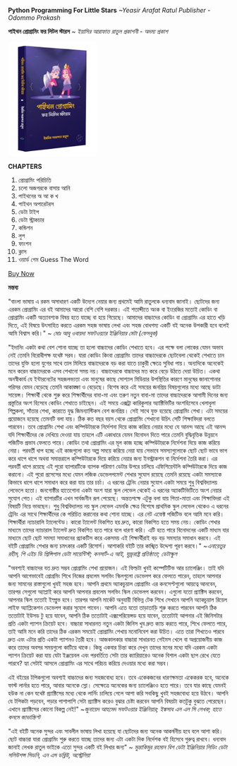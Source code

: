 
**Python Programming For Little Stars**
*~Yeasir Arafat Ratul*
*Publisher - Odommo Prokash*

**পাইথন প্রোগ্রামিং ফর লিটল স্টারস**
*~ ইয়াসির আরাফাত রাতুল*
*প্রকাশনী - অদম্য প্রকাশ*

<img  align="center" alt="Python Programming Language - 3 Image" src="Pictures_Of_The_Book/python_for_little_stars.png" width="200" height="260"/>

**CHAPTERS**

1. প্রোগ্রামিং পরিচিতি
2. চলো অজগরকে বাসায় আনি
3. পাইথনের অ আ ক খ
4. পাইথন অপারেটরস
5. ডেটা টাইপ
6. ডেটা স্ট্রাকচার
7. কন্ডিশন
8. লুপ
9. ফাংশন
10. ক্লাস 
11. ওয়ার্ড গেম Guess The Word

[Buy Now](https://www.rokomari.com/book/249796/python-programming-for-little-stars)

**মন্তব্য**

"বাংলা ভাষায় এ রকম অসাধারণ একটি উদ্যেগ নেয়ার জন্য প্রথমেই আমি রাতুলকে ধন্যবাদ জানাই। ছোটদের জন্য এরকম প্রোগ্রামিং এর বই আমাদের আরো বেশি বেশি দরকার। এই শতাব্দীতে অংক বা ইংরেজির মতোই কোডিং বা প্রোগ্রামিং একটি অত্যাবশ্যক বিষয় হতে যাচ্ছে বা হয়ে গিয়েছে। আমাদের বাচ্চাদের কোডিং বা প্রোগ্রামিং এর হাতে খড়ি দিতে, এই বিষয়ে উৎসাহিত করতে এরকম সহজ ভাষায় লেখা এবং সহজ বোধগম্য একটি বই অনেক উপকারী হবে বলেই আমি বিশ্বাস করি।"
*~ মোঃ আবু ওবায়দা*
*সফটওয়্যার ইঞ্জিনিয়ার*
*মেটা (ফেসবুক)*

"ইদানিং একটা কথা বেশ শোনা যাচ্ছে তা হলো বাচ্চাদের কোডিং শেখাতে হবে। এর পক্ষে বলা লোকের যেমন অভাব নেই তেমনি বিরোধীপক্ষ যথেষ্ট সরব। যারা কোডিং কিংবা প্রোগ্রামিং তাদের বাচ্চাদেরকে ছোটবেলা থেকেই শেখাতে চান তাদের যুক্তি হলো যুগের সাথে তাল মিলিয়ে বাচ্চাদেরকে বড় করা যাতে চাকুরী ক্ষেত্রে সুবিধা পায়।
অন্যদিকে অনেকেই মনে করেন বাচ্চাদেরকে এসব শেখানো সময় নয়। বাচ্চাদেরকে বাচ্চাদের মত করে বেড়ে উঠতে দেয়া উচিত।
একথা অনস্বীকার্য যে ইন্টারনেটের সহজলভ্যতা এবং মানুষের কাছে সোশ্যাল মিডিয়ার উপস্থিতির কারণে মানুষের জানাশোনার পরিসর যেমন বেড়েছে তেমনি আকাঙ্ক্ষা ও বেড়েছে।
বিশেষ করে এই সময়ের জনপ্রিয় বিষয়গুলোর মধ্যে আছে ডাটা সায়েন্স।  শিক্ষার্থী থেকে শুরু করে শিক্ষার্থীদের বাবা-মা এবং তরুণ নতুন বাবা-মা তাদের বাচ্চাদেরকে আগামী দিনের জন্য প্রস্তুতির অংশ হিসেবে কোডিং শেখাতে চাইছেন।
এই সময়ে এক্সট্রা কারিকুলার অ্যাক্টিভিটির অংশহিসেবে খেলাধুলা শিল্পকলা, সাঁতার শেখা, কারাতে যুদ্ধ জিমন্যাস্টিকস বেশ জনপ্রিয়।  সেই সাথে যুক্ত হয়েছে প্রোগ্রামিং শেখা।  এটা সময়ের প্রয়োজনে হয়েছে তেমনটি বলা যায়।
ঠিক কত বছর বয়স থেকে প্রোগ্রামিং শেখানো উচিৎ সেটি শিক্ষাবিদরা বলতে পারবেন। তবে প্রোগ্রামিং শেখা এবং কম্পিউটারকে নির্দেশনা দিয়ে কাজ করিয়ে নেয়ার মধ্যে যে আনন্দ আছে এই আনন্দ যদি শিক্ষার্থীদের কে  দেখিয়ে দেওয়া যায় তাহলে এটি একাধারে যেমন বিনোদন দিতে পারে তেমনি বুদ্ধিবৃত্তিক উন্নয়নে পজিটিভ প্রভাব ফেলতে পারে।
কোডিং তথা প্রোগ্রামিং এর মূল কাজ হচ্ছে কম্পিউটারকে নির্দেশনা দিয়ে কাজ করিয়ে নেয়া। পরবর্তী ধাপ হচ্ছে এই কাজগুলো কত অল্প সময়ে করিয়ে নেয়া যায় সেভাবে সমস্যাগুলোকে ছোট ছোট ভাবে ভাগ করে ধাপে ধাপে অথবা সমান্তরালে কম্পিউটারকে দিয়ে করিয়ে নেয়ার জন্য ইনস্ট্রাকশন বা নির্দেশনা তৈরি করা। এর পরবর্তী ধাপে রয়েছে এই পুরো ব্যাপারটিকে ব্যাপক পরিমাণ ডেটার উপরে চালিয়ে এফিশিয়েন্টলি কম্পিউটারকে দিয়ে কাজ করানো।
এই পুরো প্রসেসের মধ্যে যেমন লজিক ডেভেলপমেন্ট শেখার সুযোগ রয়েছে তেমনি রয়েছে একটা সমস্যাকে কিভাবে ধাপে ধাপে সমাধান করে করা যায় তার চর্চা।
এ ধরনের ট্রেনিং নেয়ার সুযোগ একটা সময়ে শুধু বিশ্ববিদ্যালয় লেভেলে হতো। জনগোষ্ঠীর হাতেগোনা একটা অংশ যারা স্কুল লেভেল থেকেই এ ধরনের অ্যাকটিভিটিতে অংশ নেয়ার সুযোগ পেত।  এই ব্যাপারটির এখন সার্বজনীন রূপ পেয়েছে। অন্ততপক্ষে এটুকু বলা যায় পিতা-মাতা এবং শিক্ষাবিদরা এই বিষয়টি নিয়ে ভাবছেন।  শুধু বিশ্ববিদ্যালয় নয় স্কুল লেভেল এমনকি ক্ষেত্র বিশেষে প্রাথমিক স্কুল লেভেল থেকেও এ ধরনের ট্রেনিং এর সাথে শিক্ষার্থীদের কে পরিচিত করানোর কথা শোনা যাচ্ছে।
এর নেট এফেক্ট পজিটিভ বলে আমি মনে করি।  শিক্ষার্থীরা ন্যাচারালি ট্যালেন্টেড। কারো ট্যালেন্ট বিকশিত হয় দ্রুত, কারো বিকশিত হতে সময় নেয়। কোডিং শেখার মাধ্যমে তাদের ন্যাচারাল ট্যালেন্ট দ্রুত বিকশিত হতে পারে বলে ধারণা করি।  এটি হতে পারে বিনোদনের একটি মাধ্যম যার মাধ্যমে ছোট ছোট সমস্যা সমাধানের প্র্যাকটিস করে একসময় এই শিক্ষার্থীরাই বড় বড় সমস্যার সমাধান করবে। এই বইটি প্রোগ্রামিং শেখার জন্য চমৎকার একটি রিসোর্স। আশাকরি বইটি তার কাঙ্খিত উদ্দেশ্য পূরণ করবে।"
*~এনায়েতুর রহীম, পি এইচ ডি*
*প্রিন্সিপাল ডেটা সায়েন্টিস্ট; কনসার্ট-এ আই, যুক্ত্ররাষ্ট্র*
*প্রতিষ্ঠাতা; ডেটাস্কুল*

"অবশ্যই বাচ্চাদের যত দ্রুত সম্ভব প্রোগ্রামিং শেখা প্রয়োজন। এই ফিল্ডটা খুবই কম্পেটিটিভ আর চ্যালেঞ্জিং। তাই যদি আপনি আগেভাবেই প্রোগ্রমিং শিখে নিজের প্রবলেম সলভিং স্কিলগুলো ডেভেলপ করে ফেলতে পারেন, তাহলে আপনার জন্য সামনের রাস্তাগুলো খুবই সহজ হবে। আপনি প্রথমে অ্যাকচুয়াল প্রোগ্রামিং এর কনসেপ্টগুলো আয়ত্বে আনবেন, তারপর সেগুলো অ্যাপ্লাই করে আপনি আপনার প্রবলেম সলভিং স্কিল ডেভেলপ করবেন। এগুলো যতো প্র‍্যাক্টিস করবেন, আপনার স্কিল ততোই ইম্প্রুভ হবে। তারপর আপনি মার্কেট অনুযায়ী বিভিন্ন টেক শিখে সেখানে আপনি অ্যাকচুয়াল রিয়েল লাইফ অ্যাপ্লিকেশন ডেভেলপ করার সুযোগ পাবেন। আপনি এতে যতো তাড়াতাড়ি শুরু করতে পারবেন আপনি ঠিক ততোটাই ইউসড টু হয়ে যাবেন, আপনি ঠিক ততোটাই এক্সপেরিয়েন্সড হয়ে যাবেন, ততোটাই আপনার এই জিনিসটার প্রতি একটা প্যাশন ক্রিয়েট হবে। বাচ্চারা সাধারনত নতুন একটা জিনিস খুব দ্রুত ক্যাচ করতে পারে, শিখে ফেলতে পারে, তাই আমি মনে করি তাদের ঠিক এরকম সময়েই প্রোগ্রামিং শেখায় মনোনিবেশ করা উচিত। এতে তারা শিখতেও পারবে দ্রুত এবং এটার প্রতি একটা প্যাশনও তৈরী হবে। আজকালকার বাচ্চারা সাধারনত গেইমস খেলে বা অপ্রয়োজনীয় কাজ করে তাদের অবসর সময়গুলো কাটিয়ে থাকে। কিন্তু একবার চিন্তা করে দেখুন তাদের মনের মধ্যে যদি এরকম একটা প্যাশন ক্রিয়েট করা যায় যেটা ইঞ্জয়েবল এবং পরবর্তিতে সেটা তার ক্যারিয়ারেও অনেক বিশাল একটা ছাপ রেখে যেতে পারবে? হ্যা সেটাই আসলে প্রোগ্রামিং এর সাথে পরিচয় করিয়ে দেওয়ার মধ্যে করা সম্ভব। 

এই বইয়ের টপিকগুলো অবশ্যই বাচ্চাদের জন্য সহজবোধ্য হবে। তবে একেকজনের ধারণক্ষমতা একেকরক হবে, অনেকে ফাস্ট লার্নার হতে পারে, আবার অনেকে স্লো। সেক্ষেত্রে অনেকের জন্য চ্যালেঞ্জিংও হতে পারে। তবে যার কাছে যেমনই হউক না কেন যথেষ্ট প্র‍্যাক্টিসের মধ্যে থেকে লার্নিং চালিয়ে গেলে আশা করি সবকিছু খুবই সহজবোধ্য হয়ে উঠবে। আপনি যে টপিকটা পড়বেন, পড়ার পাশাপাশি সেটা প্র‍্যাক্টিস করেও বুঝার চেষ্টা করবেন আপনি বিষয়টা কতটুকু বুঝতে পেরেছেন। এখানে প্র‍্যাক্টিসের কোনো বিকল্প নেই!"
*~জুনায়েদ আহমেদ*
*সফটওয়ার ইঞ্জিনিয়ার; ইঙ্কসাব এল এল সি*
*লেখক; হাতে কলমে জাভাস্ক্রিপ্ট*


"এই বইটি অনেক সুন্দর এবং সাবলীল ভাষায় লিখা হয়েছে যা ছোটদের জন্য অনেক আকর্ষনীয় হবে বলে আশা করি। ছোট বাচ্চারা যারা প্রোগ্রামিং শুরু করতে যাচ্ছে তাদের জন্য এটা একটা দিক নির্দেশক বই হিসেবে গুরুত্ব রাখবে। ধন্যবাদ জানাই লেখক রাতুল ভাইকে এতো সুন্দর একটি বই লিখার জন্য"
*~ মুন্তাকিমুর রহমান*
*বিগ ডেটা ইঞ্জিনিয়ার*
*লিডিং ডেটা সলিউশন্স*
*সিডনি, এন এস ডব্লিউ, অস্ট্রেলিয়া*


